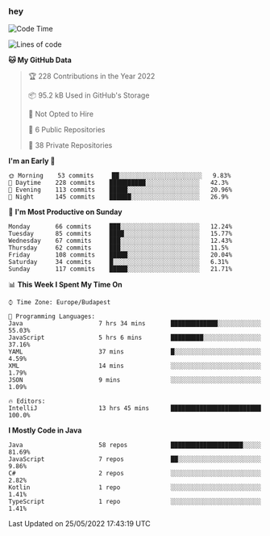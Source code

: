 ### hey

<!--START_SECTION:waka-->
![Code Time](http://img.shields.io/badge/Code%20Time-775%20hrs%207%20mins-blue)

![Lines of code](https://img.shields.io/badge/From%20Hello%20World%20I%27ve%20Written-499%20Thousand%20lines%20of%20code-blue)

**🐱 My GitHub Data** 

> 🏆 228 Contributions in the Year 2022
 > 
> 📦 95.2 kB Used in GitHub's Storage 
 > 
> 🚫 Not Opted to Hire
 > 
> 📜 6 Public Repositories 
 > 
> 🔑 38 Private Repositories  
 > 
**I'm an Early 🐤** 

```text
🌞 Morning    53 commits     ██░░░░░░░░░░░░░░░░░░░░░░░   9.83% 
🌆 Daytime    228 commits    ██████████░░░░░░░░░░░░░░░   42.3% 
🌃 Evening    113 commits    █████░░░░░░░░░░░░░░░░░░░░   20.96% 
🌙 Night      145 commits    ██████░░░░░░░░░░░░░░░░░░░   26.9%

```
📅 **I'm Most Productive on Sunday** 

```text
Monday       66 commits     ███░░░░░░░░░░░░░░░░░░░░░░   12.24% 
Tuesday      85 commits     ████░░░░░░░░░░░░░░░░░░░░░   15.77% 
Wednesday    67 commits     ███░░░░░░░░░░░░░░░░░░░░░░   12.43% 
Thursday     62 commits     ███░░░░░░░░░░░░░░░░░░░░░░   11.5% 
Friday       108 commits    █████░░░░░░░░░░░░░░░░░░░░   20.04% 
Saturday     34 commits     █░░░░░░░░░░░░░░░░░░░░░░░░   6.31% 
Sunday       117 commits    █████░░░░░░░░░░░░░░░░░░░░   21.71%

```


📊 **This Week I Spent My Time On** 

```text
⌚︎ Time Zone: Europe/Budapest

💬 Programming Languages: 
Java                     7 hrs 34 mins       █████████████░░░░░░░░░░░░   55.03% 
JavaScript               5 hrs 6 mins        █████████░░░░░░░░░░░░░░░░   37.16% 
YAML                     37 mins             █░░░░░░░░░░░░░░░░░░░░░░░░   4.59% 
XML                      14 mins             ░░░░░░░░░░░░░░░░░░░░░░░░░   1.79% 
JSON                     9 mins              ░░░░░░░░░░░░░░░░░░░░░░░░░   1.09%

🔥 Editors: 
IntelliJ                 13 hrs 45 mins      █████████████████████████   100.0%

```

**I Mostly Code in Java** 

```text
Java                     58 repos            ████████████████████░░░░░   81.69% 
JavaScript               7 repos             ██░░░░░░░░░░░░░░░░░░░░░░░   9.86% 
C#                       2 repos             ░░░░░░░░░░░░░░░░░░░░░░░░░   2.82% 
Kotlin                   1 repo              ░░░░░░░░░░░░░░░░░░░░░░░░░   1.41% 
TypeScript               1 repo              ░░░░░░░░░░░░░░░░░░░░░░░░░   1.41%

```



 Last Updated on 25/05/2022 17:43:19 UTC
<!--END_SECTION:waka-->
